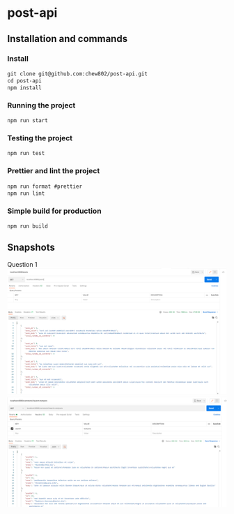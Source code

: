 # post-api

## Installation and commands
### Install

    git clone git@github.com:chew802/post-api.git
    cd post-api
    npm install

### Running the project

    npm run start
	
### Testing the project

    npm run test
	
### Prettier and lint the project

    npm run format #prettier
	npm run lint

### Simple build for production

    npm run build

## Snapshots
Question 1
![alt text](https://github.com/chew802/post-api/blob/master/README/question1.PNG?raw=true)
![alt text](https://github.com/chew802/post-api/blob/master/README/question2.PNG?raw=true)
